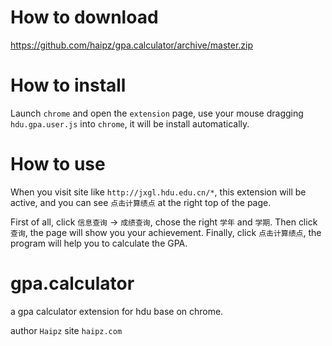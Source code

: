 # How to download

https://github.com/haipz/gpa.calculator/archive/master.zip

# How to install

Launch `chrome` and open the `extension` page, use your mouse dragging `hdu.gpa.user.js` into `chrome`, it will be install automatically.

# How to use

When you visit site like `http://jxgl.hdu.edu.cn/*`, this extension will be active, and you can see `点击计算绩点` at the right top of the page.

First of all, click `信息查询` -> `成绩查询`, chose the right `学年` and `学期`. Then click `查询`, the page will show you your achievement. Finally, click `点击计算绩点`, the program will help you to calculate the GPA.

# gpa.calculator

a gpa calculator extension for hdu base on chrome.

author `Haipz` site `haipz.com`
